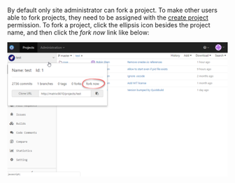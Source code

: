 By default only site administrator can fork a project. To make other users able to fork projects, they need to be assigned with the [create project](Security-Management#permission-to-create-project) permission. To fork a project, click the ellipsis icon besides the project name, and then click the _fork now_ link like below:

![fork-project.png](images/fork-project.png)
